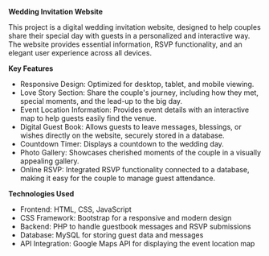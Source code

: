 **Wedding Invitation Website**

This project is a digital wedding invitation website, designed to help couples share their special day with guests in a personalized and interactive way. The website provides essential information, RSVP functionality, and an elegant user experience across all devices.

**Key Features**
- Responsive Design: Optimized for desktop, tablet, and mobile viewing.
- Love Story Section: Share the couple's journey, including how they met, special moments, and the lead-up to the big day.
- Event Location Information: Provides event details with an interactive map to help guests easily find the venue.
- Digital Guest Book: Allows guests to leave messages, blessings, or wishes directly on the website, securely stored in a database.
- Countdown Timer: Displays a countdown to the wedding day.
- Photo Gallery: Showcases cherished moments of the couple in a visually appealing gallery.
- Online RSVP: Integrated RSVP functionality connected to a database, making it easy for the couple to manage guest attendance.


**Technologies Used**
- Frontend: HTML, CSS, JavaScript
- CSS Framework: Bootstrap for a responsive and modern design
- Backend: PHP to handle guestbook messages and RSVP submissions
- Database: MySQL for storing guest data and messages
- API Integration: Google Maps API for displaying the event location map
